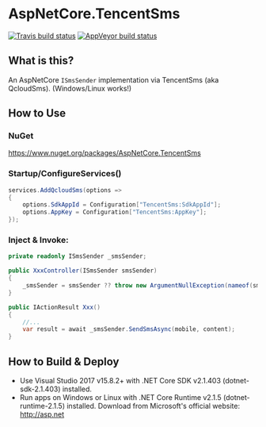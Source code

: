 # AspNetCore.TencentSms
[![Travis build status](https://img.shields.io/travis/myvas/AspNetCore.QcloudSms.svg?label=travis-ci&style=flat-square&branch=master)](https://travis-ci.org/myvas/AspNetCore.QcloudSms)
[![AppVeyor build status](https://img.shields.io/appveyor/ci/FrankH/AspNetCore-QcloudSms/master.svg?label=appveyor&style=flat-square)](https://ci.appveyor.com/project/FrankH/AspNetCore-QcloudSms)

## What is this?
An AspNetCore `ISmsSender` implementation via TencentSms (aka QcloudSms). (Windows/Linux works!)

## How to Use
### NuGet
https://www.nuget.org/packages/AspNetCore.TencentSms

### Startup/ConfigureServices()
```csharp
services.AddQcloudSms(options =>
{
    options.SdkAppId = Configuration["TencentSms:SdkAppId"];
    options.AppKey = Configuration["TencentSms:AppKey"];
});
```

### Inject & Invoke:
```csharp
private readonly ISmsSender _smsSender;

public XxxController(ISmsSender smsSender)
{
    _smsSender = smsSender ?? throw new ArgumentNullException(nameof(smsSender);
}

public IActionResult Xxx()
{
    //...
    var result = await _smsSender.SendSmsAsync(mobile, content);
}
```

## How to Build & Deploy
* Use Visual Studio 2017 v15.8.2+ with .NET Core SDK v2.1.403 (dotnet-sdk-2.1.403) installed.
* Run apps on Windows or Linux with .NET Core Runtime v2.1.5 (dotnet-runtime-2.1.5) installed.
Download from Microsoft's official website: http://asp.net

